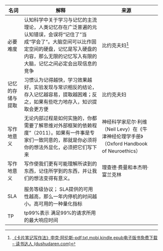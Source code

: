 | 名词             | 解释                                                                                                                                                                                                               | 来源                                                                                       |     |
| ---------------- | ------------------------------------------------------------------------------------------------------------------------------------------------------------------------------------------------------------------ | ------------------------------------------------------------------------------------------ | --- |
| 必要难度         | 认知科学中关于学习与记忆的主流理论，人类记忆存在广泛普遍的元认知错误，会误将“记住了”当成“学会了”。大脑空间可以比作固定空间的硬盘，记忆是写入硬盘的内容，那么无限的记忆写入有限的大脑，记忆之间必定会出现信息的竞争 | 比约克夫妇[^1]                                                                             |     |
| 记忆的存储与提取 | 习惯认为记得越快，学习效果越好。实验发现与常识相反的结论，存入记忆越容易，提取越困难；反之，如果有些吃力地存入，知识提取会更方便                                                                                   | 比约克夫妇                                                                                 |     |
| 写作地意义       | 无论内部过程是如何实施的，你都需要了解思维对外部框架的依赖程度”（2011）。如果有一件事是专家们一致同意的，那就是你必须将你的想法外显化，必须把它们写下来                                                            | 神经科学家尼尔·利维（Neil Levy）在《牛津神经伦理学手册》（Oxford Handbook of Neuroethics） |     |
| 写作地意义       | 写作使我们更有可能理解所读到的东西，记住所学到的东西，并让我们的想法变得有意义。                                                                                                                                   | 理查德·费曼和本杰明·富兰克林                                                               |     |
|                  |                                                                                                                                                                                                                    |                                                                                            |     |
| SLA              |    服务等级协议；   SLA提供的可用性越高，那么一年内停机的时间越小。高可用的一种量化指标                                                                                                                                                                                                                  |                                                                                            |     |
|         TP         |         tp99%表示 满足99%的请求所用的最大响应时间                                                                                                                                                                                                           |                                                                                            |     |
[^1]: [《卡片笔记写作法》申克·阿伦斯-pdf,txt,mobi,kindle,epub电子版书免费下载 – 读书达人 (dushudaren.com)](http://www.dushudaren.com/2021/07/27/%E3%80%8A%E5%8D%A1%E7%89%87%E7%AC%94%E8%AE%B0%E5%86%99%E4%BD%9C%E6%B3%95%E3%80%8B%E7%94%B3%E5%85%8B%C2%B7%E9%98%BF%E4%BC%A6%E6%96%AF-pdftxtmobikindleepub%E7%94%B5%E5%AD%90%E7%89%88%E4%B9%A6/)
